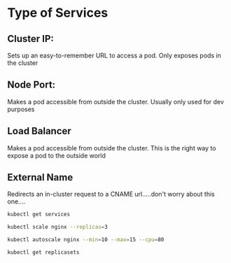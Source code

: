 # Type of Services

## Cluster IP:
Sets up an easy-to-remember URL to access a pod. Only exposes pods in the cluster

## Node Port:
Makes a pod accessible from outside the cluster.  Usually only used for dev purposes

## Load Balancer
Makes a pod accessible from outside the cluster.  This is the right way to expose a pod to the outside world

## External Name
Redirects an in-cluster request to a CNAME url.....don't worry about this one....


```sh
kubectl get services

kubectl scale nginx --replicas=3

kubectl autoscale nginx --min=10 --max=15 --cpu=80

kubectl get replicasets

```